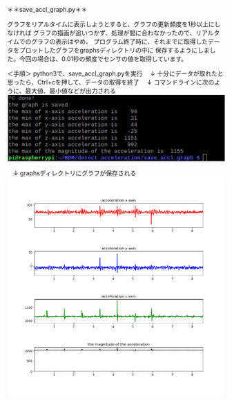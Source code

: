 ＊＊save_accl_graph.py＊＊

グラフをリアルタイムに表示しようとすると、グラフの更新頻度を1秒以上にしなければ
グラフの描画が追いつかず、処理が間に合わなかったので、リアルタイムでのグラフの表示はやめ、
プログラム終了時に、それまでに取得したデータをプロットしたグラフをgraphsディレクトリの中に
保存するようにしました。今回の場合は、0.01秒の頻度でセンサの値を取得しています。

＜手順＞
python3で、save_accl_graph.pyを実行
　↓
十分にデータが取れたと思ったら、Ctrl+cを押して、データの取得を終了
　↓
コマンドラインに次のように、最大値、最小値などが出力される
![sample1](https://github.com/ayarimatsui/BDM/blob/master/detect_acceleration/save_accl_graph/sample_images/sample1.png)

　↓
graphsディレクトリにグラフが保存される
![accl_graph](https://github.com/ayarimatsui/BDM/blob/master/detect_acceleration/save_accl_graph/sample_images/accl_graph.png)
